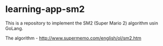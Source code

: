# learning-app-sm2

This is a repository to implement the SM2 (Super Mario 2) algorithm usin GoLang.

The algorithm - http://www.supermemo.com/english/ol/sm2.htm